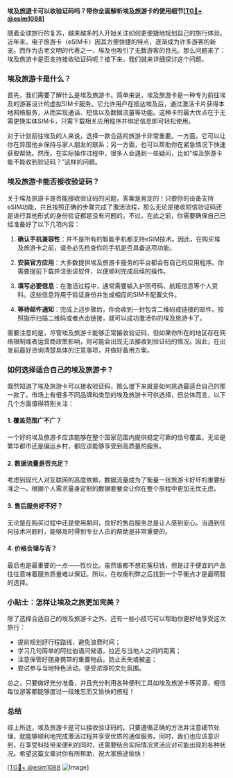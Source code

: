 **埃及旅遊卡可以收验证码吗？带你全面解析埃及旅游卡的使用细节[[TG💪+ @esim1088](https://t.me/s/esim1088)]**

随着全球旅行的复苏，越来越多的人开始关注如何更便捷地规划自己的旅行体验。近年来，电子旅游卡（eSIM卡）因其方便快捷的特点，逐渐成为许多游客的新宠。而作为古老文明的代表之一，埃及也吸引了无数游客的目光。那么问题来了：埃及旅游卡是否支持接收验证码呢？接下来，我们就来详细探讨这个问题。

### 埃及旅游卡是什么？

首先，我们需要了解什么是埃及旅游卡。简单来说，埃及旅游卡是一种专为前往埃及的游客设计的虚拟SIM卡服务。它允许用户在抵达埃及后，通过激活卡片获得本地网络服务，从而实现通话、短信以及数据流量等功能。这种卡的最大优点在于无需更换实体SIM卡，只需下载相关应用程序并绑定信息即可轻松使用。

对于计划前往埃及的人来说，选择一款合适的旅游卡非常重要。一方面，它可以让你在异国他乡保持与家人朋友的联系；另一方面，也可以帮助你在紧急情况下快速获取帮助。然而，在实际操作过程中，很多人会遇到一些疑问，比如“埃及旅游卡能不能收到验证码？”这样的问题。

### 埃及旅游卡能否接收验证码？

关于埃及旅游卡是否能接收验证码的问题，答案是肯定的！只要你的设备支持eSIM功能，并且按照正确的步骤完成了激活流程，那么无论是接收短信验证码还是进行其他形式的身份验证都是没有问题的。不过，在此之前，你需要确保自己已经准备好了以下几项内容：

1. **确认手机兼容性**：并不是所有的智能手机都支持eSIM技术。因此，在购买埃及旅游卡之前，请务必先检查你的手机是否具备这项功能。
   
2. **安装官方应用**：大多数提供埃及旅游卡服务的平台都会有自己的应用程序。你需要提前下载并注册该软件，以便顺利完成后续的操作。

3. **填写必要信息**：在激活过程中，通常需要输入护照号码、航班信息等个人资料。这些信息将用于验证身份并生成相应的SIM卡配置文件。

4. **等待邮件通知**：完成上述步骤后，你会收到一封包含二维码或链接的邮件。按照指示扫描二维码或者点击链接，就可以成功激活你的埃及旅游卡了。

需要注意的是，尽管埃及旅游卡能够正常接收验证码，但如果你所在的地区存在网络限制或者运营商政策影响，则可能会出现无法接收到验证码的情况。因此，在出发前最好咨询清楚具体的注意事项，并做好备用方案。

### 如何选择适合自己的埃及旅游卡？

既然知道了埃及旅游卡可以接收验证码，那么接下来就是如何挑选最适合自己的那一款了。市场上有很多不同品牌和类型的埃及旅游卡可供选择，但总体而言，以下几个方面值得特别关注：

#### 1. 覆盖范围广不广？
一个好的埃及旅游卡应该能够在整个国家范围内提供稳定可靠的信号覆盖。无论是繁华都市还是偏远乡村，都应该能够享受到高质量的服务。

#### 2. 数据流量是否充足？
考虑到现代人对互联网的高度依赖，数据流量成为了衡量一张旅游卡好坏的重要标准之一。根据个人需求量身定制的数据套餐会让你在整个旅程中更加无忧无虑。

#### 3. 售后服务好不好？
无论是在购买过程中还是使用期间，良好的售后服务总是让人感到安心。当遇到任何技术问题时，能够及时得到专业人员的帮助是非常重要的。

#### 4. 价格合理与否？
最后也是最重要的一点——性价比。虽然谁都不想花冤枉钱，但是过于便宜的产品往往意味着服务质量难以保证。所以，在权衡利弊之后找到一个平衡点才是最明智的选择。

### 小贴士：怎样让埃及之旅更加完美？

除了选择合适自己的埃及旅游卡之外，还有一些小技巧可以帮助你更好地享受这次旅行：

- 提前规划好行程路线，避免浪费时间；
- 学习几句简单的阿拉伯语问候语，拉近与当地人之间的距离；
- 注意保管好随身携带的重要物品，防止丢失或被盗；
- 尝试参与当地特色活动，感受浓厚的文化氛围。

总之，只要做好充分准备，并且充分利用各种便利工具如埃及旅游卡等资源，相信每位游客都能够度过一段难忘而又愉快的旅程！

### 总结

综上所述，埃及旅游卡是可以接收验证码的。只要遵循正确的方法并注意细节处理，就能够顺利地完成激活过程并享受优质的通信服务。同时，我们也应该意识到，在享受科技带来便利的同时，还需要结合实际情况灵活应对可能出现的各种状况。希望这篇文章对你有所帮助，祝大家旅途愉快！

[[TG💪+ @esim1088](https://t.me/s/esim1088) ![Image](https://i.postimg.cc/4NQfJmqS/Snipaste-2025-05-13-00-14-12.png)]